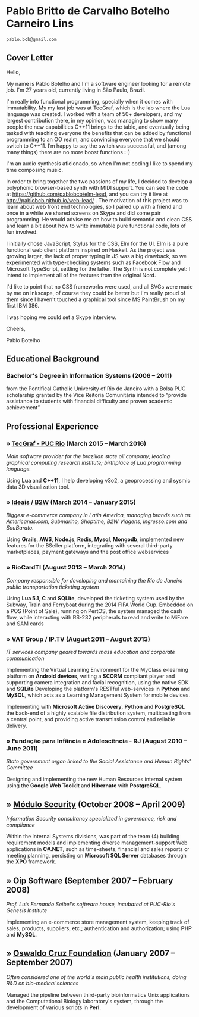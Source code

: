 # Pablo Britto de Carvalho Botelho Carneiro Lins

    pablo.bcb@gmail.com

## Cover Letter

Hello,

My name is Pablo Botelho and I'm a software engineer looking for a remote job.  I'm 27 years old, currently living in São Paulo, Brazil.

I'm really into functional programming, specially when it comes with immutability. My my last job was at TecGraf, which is the lab where the Lua language was created. I worked with a team of 50+ developers, and my largest contribution there, in my opinion, was managing to show many people the new capabilities C++11 brings to the table, and eventually being tasked with teaching everyone the benefits that can be added by functional programming to an OO realm, and convincing everyone that we should switch to C++11. I’m happy to say the switch was successful, and (among many things) there are no more boost functions :-)

I'm an audio synthesis aficionado, so when I'm not coding I like to spend my time composing music.
 
In order to bring together the two passions of my life, I decided to develop a polyphonic browser-based synth with MIDI support. You can see the code  at https://github.com/pablobcb/elm-lead, and you can try it live at http://pablobcb.github.io/web-lead/ . The motivation of this project was to learn about web front end technologies, so I paired up with a friend and once in a while we shared screens on Skype and did some pair programming. He would advise me on how to build semantic and clean CSS and learn a bit about how to write immutable pure functional code, lots of fun involved.

I initially chose JavaScript, Stylus for the CSS, Elm for the UI. Elm is a pure functional  web client platform inspired on Haskell. As the project was growing larger, the lack of proper typing in JS was a big drawback, so we experimented with type-checking systems such as Facebook Flow and Microsoft TypeScript, settling for the latter. The Synth is not complete yet: I intend to implement all of the features from the original Nord.
 
I'd like to point that no CSS frameworks were used, and all SVGs were made by me on Inkscape, of course they could be better but I'm really proud of them since I haven't touched a graphical tool since MS PaintBrush on my first IBM 386.
 
I was hoping we could set a Skype interview.

Cheers,

Pablo Botelho


## Educational Background

### Bachelor's Degree in Information Systems (2006 – 2011)
from the Pontifical Catholic University of Rio de Janeiro
with a Bolsa PUC scholarship granted by the Vice Reitoria Comunitária
intended to “provide assistance to students with financial difficulty and proven academic achievement”

## Professional Experience

### » [TecGraf - PUC Rio](https://en.wikipedia.org/wiki/Lua_(programming_language)#History) (March 2015 – March 2016)
*Main software provider for the brazilian state oil company; leading graphical computing research institute; birthplace of Lua programming language.*

Using **Lua** and **C++11**, I help developing v3o2, a geoprocessing and sysmic data 3D visualization tool.

### » [Ideais / B2W](https://en.wikipedia.org/wiki/B2W) (March 2014 – January 2015) 
*Biggest e-commerce company in Latin America, managing brands such as Americanas.com, Submarino, Shoptime, B2W Viagens, Ingresso.com and SouBarato.*

Using **Grails**, **AWS**, **Node.js**, **Redis**, **Mysql**, **Mongodb**, implemented new features for the BSeller platform, integrating  with several third-party marketplaces, payment gateways and the post office webservices

### »  RioCardTI (August 2013 – March 2014)
*Company responsible for developing and mantaining the Rio de Janeiro public transportation ticketing system*

Using **Lua 5.1**, **C** and **SQLite**, developed the ticketing system used by the Subway, Train and Ferryboat during the 2014 FIFA World Cup. Embedded on a POS (Point of Sale), running on PertOS, the system managed the cash flow, while interacting with RS-232 peripherals to read and write to MiFare and SAM cards

### » VAT Group / IP.TV (August 2011 – August 2013)
*IT services company geared towards mass education and corporate communication*

Implementing the Virtual Learning Environment for the MyClass e-learning platform on **Android devices**, writing a **SCORM** compliant player and supporting camera integration and facial recognition, using the native SDK and **SQLite**
Developing the platform's RESTful web-services in **Python** and **MySQL**, which acts as a Learning Management System for mobile devices.

Implementing with **Microsoft Active Discovery**, **Python** and **PostgreSQL** the back-end of a highly scalable file distribution system, multicasting from a central point, and providing active transmission control and reliable delivery.

### » Fundação para Infância e Adolescência - RJ (August 2010 – June 2011)
*State government organ linked to the Social Assistance and Human Rights' Committee*

Designing and implementing the new Human Resources internal system using the **Google Web Toolkit** and **Hibernate** with **PostgreSQL**.

## » [Módulo Security](https://www.modulo.com.br/) (October 2008 – April 2009)
*Information Security consultancy specialized in governance, risk and compliance*

Within the Internal Systems divisions, was part of the team (4) building requirement models and implementing diverse management-support Web applications in **C#.NET**, such as time-sheets, financial and sales reports or meeting planning, persisting on **Microsoft SQL Server** databases through the **XPO** framework.

## » Oip Software (September 2007 – February 2008)
*Prof. Luis Fernando Seibel's software house, incubated at PUC-Rio's Genesis Institute*

Implementing an e-commerce store management system, keeping track of sales, products, suppliers, etc.; authentication and authorization; using **PHP** and **MySQL**.

## » [Oswaldo Cruz Foundation](https://en.wikipedia.org/wiki/Oswaldo_Cruz_Foundation) (January 2007 – September 2007)

*Often considered one of the world's main public health institutions, doing R&D on bio-medical sciences*

Managed the pipeline between third-party bioinformatics Unix applications and the Computational Biology laboratory's system, through the development of various scripts in **Perl**.
